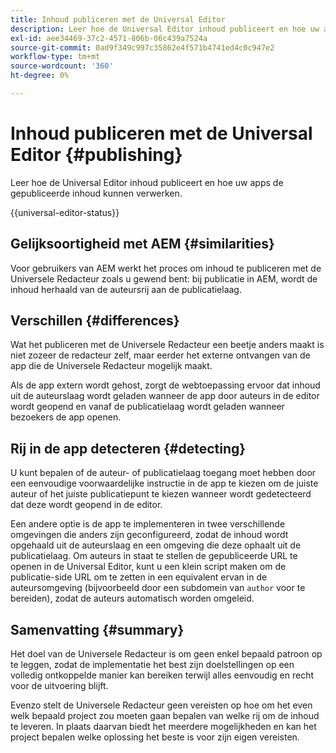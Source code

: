 ```yaml
---
title: Inhoud publiceren met de Universal Editor
description: Leer hoe de Universal Editor inhoud publiceert en hoe uw apps de gepubliceerde inhoud kunnen verwerken.
exl-id: aee34469-37c2-4571-806b-06c439a7524a
source-git-commit: 0ad9f349c997c35862e4f571b4741ed4c0c947e2
workflow-type: tm+mt
source-wordcount: '360'
ht-degree: 0%

---
```



# Inhoud publiceren met de Universal Editor {#publishing}

Leer hoe de Universal Editor inhoud publiceert en hoe uw apps de gepubliceerde inhoud kunnen verwerken.

{{universal-editor-status}}

## Gelijksoortigheid met AEM {#similarities}

Voor gebruikers van AEM werkt het proces om inhoud te publiceren met de Universele Redacteur zoals u gewend bent: bij publicatie in AEM, wordt de inhoud herhaald van de auteursrij aan de publicatielaag.

## Verschillen {#differences}

Wat het publiceren met de Universele Redacteur een beetje anders maakt is niet zozeer de redacteur zelf, maar eerder het externe ontvangen van de app die de Universele Redacteur mogelijk maakt.

Als de app extern wordt gehost, zorgt de webtoepassing ervoor dat inhoud uit de auteurslaag wordt geladen wanneer de app door auteurs in de editor wordt geopend en vanaf de publicatielaag wordt geladen wanneer bezoekers de app openen.

## Rij in de app detecteren {#detecting}

U kunt bepalen of de auteur- of publicatielaag toegang moet hebben door een eenvoudige voorwaardelijke instructie in de app te kiezen om de juiste auteur of het juiste publicatiepunt te kiezen wanneer wordt gedetecteerd dat deze wordt geopend in de editor.

Een andere optie is de app te implementeren in twee verschillende omgevingen die anders zijn geconfigureerd, zodat de inhoud wordt opgehaald uit de auteurslaag en een omgeving die deze ophaalt uit de publicatielaag. Om auteurs in staat te stellen de gepubliceerde URL te openen in de Universal Editor, kunt u een klein script maken om de publicatie-side URL om te zetten in een equivalent ervan in de auteursomgeving (bijvoorbeeld door een subdomein van `author` voor te bereiden), zodat de auteurs automatisch worden omgeleid.

## Samenvatting {#summary}

Het doel van de Universele Redacteur is om geen enkel bepaald patroon op te leggen, zodat de implementatie het best zijn doelstellingen op een volledig ontkoppelde manier kan bereiken terwijl alles eenvoudig en recht voor de uitvoering blijft.

Evenzo stelt de Universele Redacteur geen vereisten op hoe om het even welk bepaald project zou moeten gaan bepalen van welke rij om de inhoud te leveren. In plaats daarvan biedt het meerdere mogelijkheden en kan het project bepalen welke oplossing het beste is voor zijn eigen vereisten.
